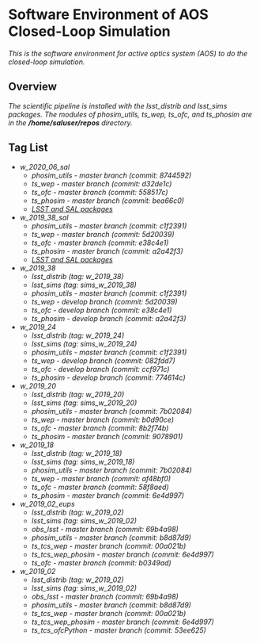 # Software Environment of AOS Closed-Loop Simulation

*This is the software environment for active optics system (AOS) to do the closed-loop simulation.*

## Overview

*The scientific pipeline is installed with the lsst_distrib and lsst_sims packages. The modules of phosim_utils, ts_wep, ts_ofc, and ts_phosim are in the **/home/saluser/repos** directory.*

## Tag List

- *w_2020_06_sal*
  - *phosim_utils - master branch (commit: 8744592)*
  - *ts_wep - master branch (commit: d32de1c)*
  - *ts_ofc - master branch (commit: 558517c)*
  - *ts_phosim - master branch (commit: bea66c0)*
  - *[LSST and SAL packages](https://cloud.docker.com/u/lsstts/repository/docker/lsstts/aos_sal)*
- *w_2019_38_sal*
  - *phosim_utils - master branch (commit: c1f2391)*
  - *ts_wep - master branch (commit: 5d20039)*
  - *ts_ofc - master branch (commit: e38c4e1)*
  - *ts_phosim - master branch (commit: a2a42f3)*
  - *[LSST and SAL packages](https://cloud.docker.com/u/lsstts/repository/docker/lsstts/aos)*
- *w_2019_38*
  - *lsst_distrib (tag: w_2019_38)*
  - *lsst_sims (tag: sims_w_2019_38)*
  - *phosim_utils - master branch (commit: c1f2391)*
  - *ts_wep - develop branch (commit: 5d20039)*
  - *ts_ofc - develop branch (commit: e38c4e1)*
  - *ts_phosim - develop branch (commit: a2a42f3)*
- *w_2019_24*
  - *lsst_distrib (tag: w_2019_24)*
  - *lsst_sims (tag: sims_w_2019_24)*
  - *phosim_utils - master branch (commit: c1f2391)*
  - *ts_wep - develop branch (commit: 082fdd7)*
  - *ts_ofc - develop branch (commit: ccf971c)*
  - *ts_phosim - develop branch (commit: 774614c)*
- *w_2019_20*
  - *lsst_distrib (tag: w_2019_20)*
  - *lsst_sims (tag: sims_w_2019_20)*
  - *phosim_utils - master branch (commit: 7b02084)*
  - *ts_wep - master branch (commit: b0d90ce)*
  - *ts_ofc - master branch (commit: 8b2f74b)*
  - *ts_phosim - master branch (commit: 9078901)*
- *w_2019_18*
  - *lsst_distrib (tag: w_2019_18)*
  - *lsst_sims (tag: sims_w_2019_18)*
  - *phosim_utils - master branch (commit: 7b02084)*
  - *ts_wep - master branch (commit: af48bf0)*
  - *ts_ofc - master branch (commit: 58f8aed)*
  - *ts_phosim - master branch (commit: 6e4d997)*
- *w_2019_02_eups*
  - *lsst_distrib (tag: w_2019_02)*
  - *lsst_sims (tag: sims_w_2019_02)*
  - *obs_lsst - master branch (commit: 69b4a98)*
  - *phosim_utils - master branch (commit: b8d87d9)*
  - *ts_tcs_wep - master branch (commit: 00a021b)*
  - *ts_tcs_wep_phosim - master branch (commit: 6e4d997)*
  - *ts_ofc - master branch (commit: b0349ad)*
- *w_2019_02*
  - *lsst_distrib (tag: w_2019_02)*
  - *lsst_sims (tag: sims_w_2019_02)*
  - *obs_lsst - master branch (commit: 69b4a98)*
  - *phosim_utils - master branch (commit: b8d87d9)*
  - *ts_tcs_wep - master branch (commit: 00a021b)*
  - *ts_tcs_wep_phosim - master branch (commit: 6e4d997)*
  - *ts_tcs_ofcPython - master branch (commit: 53ee625)*

